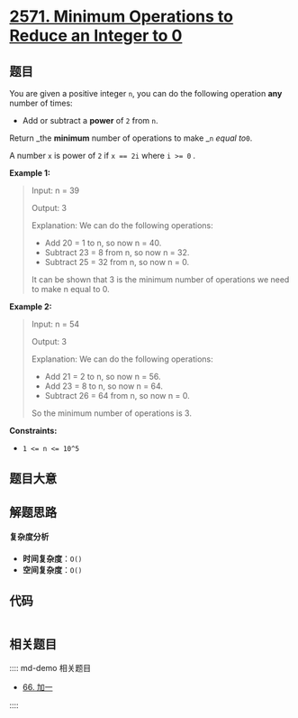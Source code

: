 # [2571. Minimum Operations to Reduce an Integer to 0](https://leetcode.com/problems/minimum-operations-to-reduce-an-integer-to-0/)

## 题目

You are given a positive integer `n`, you can do the following operation
**any** number of times:

- Add or subtract a **power** of `2` from `n`.

Return _the **minimum** number of operations to make _`n` _equal to_`0`.

A number `x` is power of `2` if `x == 2i` where `i >= 0` _._

**Example 1:**

> Input: n = 39
>
> Output: 3
>
> Explanation: We can do the following operations:
>
> - Add 20 = 1 to n, so now n = 40.
> - Subtract 23 = 8 from n, so now n = 32.
> - Subtract 25 = 32 from n, so now n = 0.
>
> It can be shown that 3 is the minimum number of operations we need to make n equal to 0.

**Example 2:**

> Input: n = 54
>
> Output: 3
>
> Explanation: We can do the following operations:
>
> - Add 21 = 2 to n, so now n = 56.
> - Add 23 = 8 to n, so now n = 64.
> - Subtract 26 = 64 from n, so now n = 0.
>
> So the minimum number of operations is 3.

**Constraints:**

- `1 <= n <= 10^5`

## 题目大意

## 解题思路

#### 复杂度分析

- **时间复杂度**：`O()`
- **空间复杂度**：`O()`

## 代码

```javascript

```

## 相关题目

:::: md-demo 相关题目

- [66. 加一](./0066.md)

::::
